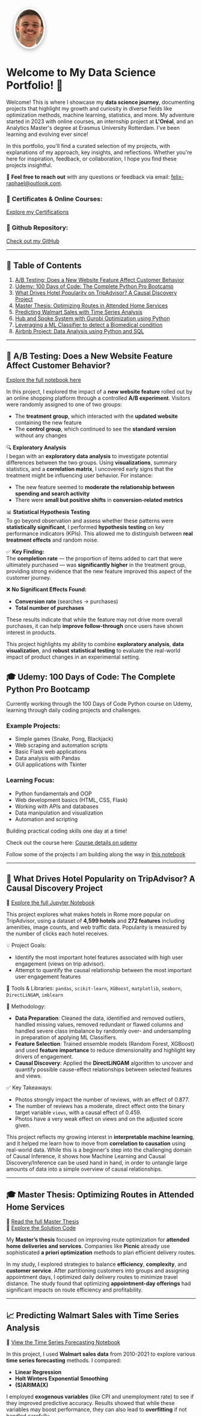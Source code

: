 <!-- Header section with background and profile image -->
<div style="position: relative; height: 280px; background-image: url('html_files/ML_wallpaper.jpg'); background-size: cover; border-radius: 12px; margin-bottom: 20px;">

  <div style="position: absolute; bottom: -50px; left: 20px;">
    <img src="html_files/20250410_105955000_iOS.png" alt="Profile Image" width="75" height="100" style="border-radius: 50%; border: 4px solid white; box-shadow: 0px 4px 12px rgba(0,0,0,0.3);" />
  </div>
</div>

<br><br>

# **Welcome to My Data Science Portfolio!** 🎉

Welcome! This is where I showcase my **data science journey**, documenting projects that highlight my growth and curiosity in diverse fields like optimization methods, machine learning, statistics, and more. My adventure started in 2023 with online courses, an internship project at **L'Oréal**, and an Analytics Master's degree at Erasmus University Rotterdam. I've been learning and evolving ever since!

In this portfolio, you'll find a curated selection of my projects, with explanations of my approach, key insights, and reflections. Whether you're here for inspiration, feedback, or collaboration, I hope you find these projects insightful. 

💌 **Feel free to reach out** with any questions or feedback via email: [felix-raphael@outlook.com](mailto:felix-raphael@outlook.com).

### 🌟 **Certificates & Online Courses**:
[Explore my Certifications](html_files/index.html)

### 📂 **Github Repository**:  
[Check out my GitHub](https://github.com/FelixRaph/Data-Science-Portfolio)

---

## 📑 **Table of Contents**

1. [A/B Testing: Does a New Website Feature Affect Customer Behavior](#-a-b-testing-does-a-new-website-feature-affect-customer-behavior)
2. [Udemy: 100 Days of Code: The Complete Python Pro Bootcamp](#-udemy-100-days-of-code-the-complete-python-pro-bootcamp)
3. [What Drives Hotel Popularity on TripAdvisor? A Causal Discovery Project](#-what-drives-hotel-popularity-on-tripadvisor-a-causal-discovery-project)
4. [Master Thesis: Optimizing Routes in Attended Home Services](#-master-thesis-optimizing-routes-in-attended-home-services)
5. [Predicting Walmart Sales with Time Series Analysis](#-predicting-walmart-sales-with-time-series-analysis)
6. [Hub and Spoke System with Gurobi Optimization using Python](#-hub-and-spoke-system-with-gurobi-optimization-using-python)
7. [Leveraging a ML Classifier to detect a Biomedical condition](#-leveraging-a-ml-classifier-to-detect-a-biomedical-condition)
8. [Airbnb Project: Data Analysis using Python and SQL](#%EF%B8%8F-airbnb-project-data-analysis-using-python-and-sql)

---


## 🧪 **A/B Testing: Does a New Website Feature Affect Customer Behavior?**

[Explore the full notebook here](html_files/AB_Testing.html)

In this project, I explored the impact of a **new website feature** rolled out by an online shopping platform through a controlled **A/B experiment**. Visitors were randomly assigned to one of two groups:  
- The **treatment group**, which interacted with the **updated website** containing the new feature  
- The **control group**, which continued to see the **standard version** without any changes

🔍 **Exploratory Analysis**  
I began with an **exploratory data analysis** to investigate potential differences between the two groups. Using **visualizations**, summary statistics, and a **correlation matrix**, I uncovered early signs that the treatment might be influencing user behavior. For instance:
- The new feature seemed to **moderate the relationship between spending and search activity**
- There were **small but positive shifts** in **conversion-related metrics**

📊 **Statistical Hypothesis Testing**  
To go beyond observation and assess whether these patterns were **statistically significant**, I performed **hypothesis testing** on key performance indicators (KPIs). This allowed me to distinguish between **real treatment effects** and random noise.

✅ **Key Finding:**  
The **completion rate** — the proportion of items added to cart that were ultimately purchased — was **significantly higher** in the treatment group, providing strong evidence that the new feature improved this aspect of the customer journey.

❌ **No Significant Effects Found:**  
- **Conversion rate** (searches → purchases)  
- **Total number of purchases**

These results indicate that while the feature may not drive more overall purchases, it can help **improve follow-through** once users have shown interest in products.

This project highlights my ability to combine **exploratory analysis**, **data visualization**, and **robust statistical testing** to evaluate the real-world impact of product changes in an experimental setting.


## 🎓 **Udemy: 100 Days of Code: The Complete Python Pro Bootcamp**

Currently working through the 100 Days of Code Python course on Udemy, learning through daily coding projects and challenges.

### Example Projects:
- Simple games (Snake, Pong, Blackjack)
- Web scraping and automation scripts
- Basic Flask web applications
- Data analysis with Pandas
- GUI applications with Tkinter

### Learning Focus:
- Python fundamentals and OOP
- Web development basics (HTML, CSS, Flask)
- Working with APIs and databases
- Data manipulation and visualization
- Automation and scripting

Building practical coding skills one day at a time!

Check out the course here: [Course details on udemy](https://www.udemy.com/course/100-days-of-code/?couponCode=PLOYALTY0923)

Follow some of the projects I am building along the way in [this notebook](html_files/100DaysofCode_Projects.html)

---

## 🏨 **What Drives Hotel Popularity on TripAdvisor? A Causal Discovery Project**

🔗 [Explore the full Jupyter Notebook](html_files/TripAdvisor_CausalDiscovery_Notebook.html) 

This project explores what makes hotels in Rome more popular on TripAdvisor, using a dataset of **4,599 hotels** and **272 features** including amenities, image counts, and web traffic data. Popularity is measured by the number of clicks each hotel receives.

💡 Project Goals:
- Identify the most important hotel features associated with high user engagement (views on trip advisor).
- Attempt to quantify the causal relationship between the most important user engagement features 

🔧 Tools & Libraries:
`pandas`, `scikit-learn`, `XGBoost`, `matplotlib`, `seaborn`, `DirectLiNGAM`, `imblearn`

🧠 Methodology:
- **Data Preparation**: Cleaned the data, identified and removed outliers, handled missing values, removed redundant or flawed columns and handled severe class imbalance by randomly over- and undersampling in preparation of applying ML Classifiers.
- **Feature Selection**: Trained ensemble models (Random Forest, XGBoost) and used **feature importance** to reduce dimensionality and highlight key drivers of engagement.
- **Causal Discovery**: Applied the **DirectLiNGAM** algorithm to uncover and quantify possible cause-effect relationships between selected features and views.

✅ Key Takeaways:
- Photos strongly impact the number of reviews, with an effect of 0.877.
- The number of reviews has a moderate, direct effect onto the binary target variable `views`, with a causal effect of 0.459.
- Photos have a very weak effect on views and on the adjusted score given.

This project reflects my growing interest in **interpretable machine learning**, and it helped me learn how to move from **correlation to causation** using real-world data. While this is a beginner's step into the challenging domain of Causal Inference, it shows how Machine Learning and Causal Discovery/Inference can be used hand in hand, in order to untangle large amounts of data into a simple overview of causal relationships. 

---

## 🎓 **Master Thesis: Optimizing Routes in Attended Home Services** 

🔗 [Read the full Master Thesis](html_files/MasterThesis.html)  
🔗 [Explore the Solution Code](html_files/Solution_Code_stage2_final.py)

My **Master’s thesis** focused on improving route optimization for **attended home deliveries and services**. Companies like **Picnic** already use sophisticated **a priori optimization** methods to plan efficient delivery routes. 

In my study, I explored strategies to balance **efficiency**, **complexity**, and **customer service**. After partitioning customers into groups and assigning appointment days, I optimized daily delivery routes to minimize travel distance. The study found that optimizing **appointment-day offerings** had significant impacts on route efficiency and profitability.

---

## 📈 **Predicting Walmart Sales with Time Series Analysis** 

🔗 [View the Time Series Forecasting Notebook](html_files/Time_Series_Forecasting.html)

In this project, I used **Walmart sales data** from 2010-2021 to explore various **time series forecasting** methods. I compared:

- **Linear Regression**
- **Holt Winters Exponential Smoothing**
- **(S)ARIMA(X)**

I employed **exogenous variables** (like CPI and unemployment rate) to see if they improved predictive accuracy. Results showed that while these variables may boost performance, they can also lead to **overfitting** if not handled carefully.

Performance was measured using **RMSE** and **MAPE**, providing actionable insights into sales forecasting.

---

## 🚚 **Hub and Spoke System with Gurobi Optimization using Python** 

🔗 [Check out the notebook](html_files/Gurobi_Optimization_Model.html)

For this project, I worked on optimizing **delivery routes** using a **Hub and Spoke** system. By applying optimization techniques with the **Gurobi** solver, I identified the most efficient hub location for deliveries across India, minimizing travel distance and improving logistics. 

The dataset provided insights into **delivery patterns**, helping me propose the optimal location for a logistics hub in India, located in the **south-eastern region**, where shorter deliveries are more frequent.

---

## 🧬 **Leveraging a ML Classifier to detect a Biomedical condition** 

🔗 [Explore the ML Model Notebook](html_files/BioMed_Case_ML_Model_hmtlfile.html)

In this project, I used a **Kaggle dataset** to predict whether a patient has abnormal biomechanical patterns indicative of conditions like **Disk Hernia** or **Spondylolisthesis**. I compared three ML models: **KNN**, **Lasso**, and **Random Forest**.

I dealt with small sample sizes and class imbalances, and evaluated each model based on key performance metrics like **Sensitivity (True Positive Rate)** and **Specificity (True Negative Rate)**. Ultimately, the **Random Forest** performed best in identifying abnormal patients with a **89.47% Sensitivity**, meaning that the model was able to detect almost 9 out of 10 patients with abnormal patterns!

---

## 🏙️ **Airbnb Project: Data Analysis using Python and SQL** 

🔗 [Read the full report](Airbnb%20Project/Project%20Report.pdf)  
🔗 [Explore the SQL Queries](Airbnb%20Project/SQL%20queries.txt)  
🔗 [View the Python Data Cleaning Notebook](Airbnb%20Project/Data%20Cleaning.ipynb)

As part of my studies at **RSM**, I tackled a comprehensive analysis of Airbnb data to explore its impact on the city of Paris. The focus was on:

1. **Neighbourhood Listing Density**: Identifying areas with the most listings.
2. **Host Professionalization**: Understanding the relationship between host type and pricing.
3. **Host Type Characteristics**: Investigating how different host types influence the pricing strategies and listing types.

I used Python for data cleaning and preparation, then transitioned to SQL for database management and further analysis. My findings highlight important socio-economic considerations, including the impact of gentrification.

---

I hope you enjoy exploring these projects and insights! Stay tuned for more exciting additions in the future. 🚀

